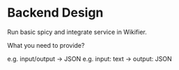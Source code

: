 # Backend Design

Run basic spicy and integrate service in Wikifier.

What you need to provide?

e.g. input/output -> JSON
e.g. input: text -> output: JSON
